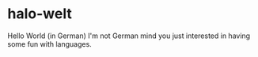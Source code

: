 # halo-welt
Hello World (in German)
I'm not German mind you just interested in having some fun with languages.
